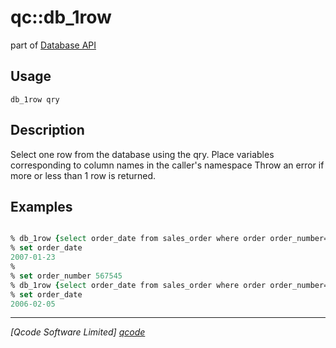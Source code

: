 qc::db_1row
===========

part of [Database API](../qc/wiki/DatabaseApi)

Usage
-----
`db_1row qry`

Description
-----------
Select one row from the database using the qry. Place variables corresponding to column names in the caller's namespace Throw an error if more or less than 1 row is returned.

Examples
--------
```tcl

% db_1row {select order_date from sales_order where order order_number=123}
% set order_date
2007-01-23
%
% set order_number 567545
% db_1row {select order_date from sales_order where order order_number=:order_number}
% set order_date
2006-02-05

```

----------------------------------
*[Qcode Software Limited] [qcode]*

[qcode]: http://www.qcode.co.uk "Qcode Software"